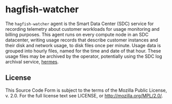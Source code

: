 # hagfish-watcher

The `hagfish-watcher` agent is the Smart Data Center (SDC) service for
recording telemetry about customer workloads for usage monitoring and billing
purposes.  This agent runs on every compute node in an SDC datacenter, writing
usage records that describe customer instances and their disk and network
usage, to disk files once per minute.  Usage data is grouped into hourly files,
named for the time and date of that hour.  These usage files may be archived by
the operator, potentially using the SDC log archival service, [hermes][hermes].

## License

This Source Code Form is subject to the terms of the Mozilla Public License, v.
2.0.  For the full license text see LICENSE, or http://mozilla.org/MPL/2.0/.

[hermes]: https://github.com/joyent/sdc-hermes.git

